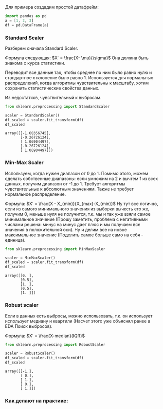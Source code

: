 Для примера создадим простой датафрейм:
``` python
import pandas as pd
a = [1, 2, 3]
df = pd.DataFrame(a)
```
### Standard Scaler
Разберем сначала Standard Scaler.

Формула следующая:
$X' = \frac{X- \mu}{\sigma}$
Она должна быть знакома с курса статистики.

Переводит все данные так, чтобы среднее по ним было равно нулю и стандартное отклонение было равно 1. Используется для нормальных распределений, когда алгоритмы чувствительны к масштабу, хотим сохранить статистические свойства данных.

Из недостатков, чувствительный к выбросам.

``` python
from sklearn.preprocessing import StandardScaler

scaler = StandardScaler()
df_scaled = scaler.fit_transform(df)
df_scaled
```

``` console
array([[-1.60356745], 
	   [-0.26726124], 
	   [ 1.06904497], 
	   [-0.26726124], 
	   [ 1.06904497]])
```

### Min-Max Scaler

Используем, когда нужен диапазон от 0 до 1. Помимо этого, можем сделать собственные диапазоны: если умножим на 2 и вычтем 1 из всех данных, получим диапазон от -1 до 1. Требует алгоритмы чувствительные к абсолютным значениям. Также не требует нормальное распределение.

Формула:
$X' = \frac{X - X_{min}}{X_{max}-X_{min}}$
Ну тут все логично, если из самого минимального значения из выборки вычесть его же, получим 0, меньше нуля не получится, т.к. мы и так уже взяли самое минимальное значение (Прошу заметить, проблема с негативными числами решена: минус на минус дает плюс и мы получаем все значения в положительной оси).
Ну и делим все на новое максимальное значение (Поделить самое больше само на себя - единица).

``` python
from sklearn.preprocessing import MinMaxScaler

scaler = MinMaxScaler()
df_scaled = scaler.fit_transform(df)
df_scaled
```

``` console
array([[0. ], 
	   [0.5], 
	   [1. ], 
	   [0.5], 
	   [1. ]])
```

### Robust scaler

Если в данных есть выбросы, можно использовать, т.к. он использует использует медиану и квартили (Насчет этого уже объяснял ранее в EDA Поиск выбросов). 

Формула:
$X' = \frac{X-median}{IQR}$

``` python
from sklearn.preprocessing import RobustScaler

scaler = RobustScaler()
df_scaled = scaler.fit_transform(df)
df_scaled
```

``` console
array([[-1.], 
       [ 0.], 
       [ 1.], 
       [ 0.], 
       [ 1.]])
```

### Как делают на практике: